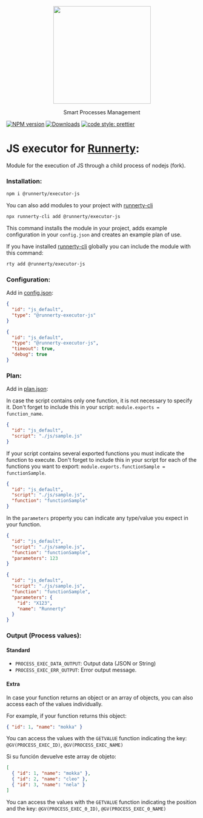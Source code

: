 <p align="center">
  <a href="http://runnerty.io">
    <img height="257" src="https://runnerty.io/assets/header/logo-stroked.png">
  </a>
  <p align="center">Smart Processes Management</p>
</p>

[![NPM version][npm-image]][npm-url] [![Downloads][downloads-image]][npm-url]
<a href="#badge">
<img alt="code style: prettier" src="https://img.shields.io/badge/code_style-prettier-ff69b4.svg">
</a>

# JS executor for [Runnerty]:

Module for the execution of JS through a child process of nodejs (fork).

### Installation:

```bash
npm i @runnerty/executor-js
```

You can also add modules to your project with [runnerty-cli]

```bash
npx runnerty-cli add @runnerty/executor-js
```

This command installs the module in your project, adds example configuration in your `config.json` and creates an example plan of use.

If you have installed [runnerty-cli] globally you can include the module with this command:

```bash
rty add @runnerty/executor-js
```

### Configuration:

Add in [config.json]:

```json
{
  "id": "js_default",
  "type": "@runnerty-executor-js"
}
```

```json
{
  "id": "js_default",
  "type": "@runnerty-executor-js",
  "timeout": true,
  "debug": true
}
```

### Plan:

Add in [plan.json]:

In case the script contains only one function, it is not necessary to specify it. Don't forget to include this in your script: `module.exports = function_name`.

```json
{
  "id": "js_default",
  "script": "./js/sample.js"
}
```

If your script contains several exported functions you must indicate the function to execute. Don't forget to include this in your script for each of the functions you want to export: `module.exports.functionSample = functionSample`.

```json
{
  "id": "js_default",
  "script": "./js/sample.js",
  "function": "functionSample"
}
```
In the `parameters` property you can indicate any type/value you expect in your function.
```json
{
  "id": "js_default",
  "script": "./js/sample.js",
  "function": "functionSample",
  "parameters": 123
}
```
```json
{
  "id": "js_default",
  "script": "./js/sample.js",
  "function": "functionSample",
  "parameters": {
    "id": "X123",
    "name": "Runnerty"
  }
}
```

### Output (Process values):

#### Standard

- `PROCESS_EXEC_DATA_OUTPUT`: Output data (JSON or String)
- `PROCESS_EXEC_ERR_OUTPUT`: Error output message.

#### Extra

In case your function returns an object or an array of objects, you can also access each of the values individually.

For example, if your function returns this object:
```json
{ "id": 1, "name": "mokka" }
```
You can access the values with the `GETVALUE` function indicating the key: `@GV(PROCESS_EXEC_ID)`, `@GV(PROCESS_EXEC_NAME)`

Si su función devuelve este array de objeto:
```json
[
  { "id": 1, "name": "mokka" },
  { "id": 2, "name": "cleo" },
  { "id": 3, "name": "nela" }
]
```
You can access the values with the `GETVALUE` function indicating the position and the key: `@GV(PROCESS_EXEC_0_ID)`, `@GV(PROCESS_EXEC_0_NAME)`


[runnerty]: http://www.runnerty.io
[downloads-image]: https://img.shields.io/npm/dm/@runnerty/executor-js.svg
[npm-url]: https://www.npmjs.com/package/@runnerty/executor-js
[npm-image]: https://img.shields.io/npm/v/@runnerty/executor-js.svg
[config.json]: http://docs.runnerty.io/config/
[plan.json]: http://docs.runnerty.io/plan/
[runnerty-cli]: https://www.npmjs.com/package/runnerty-cli
